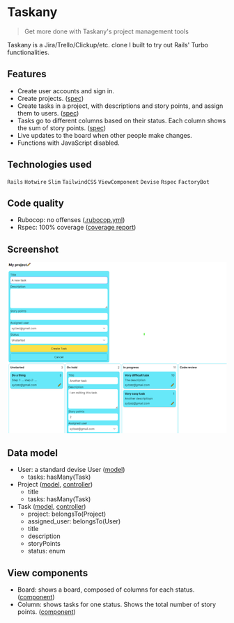 # Taskany

> Get more done with Taskany's project management tools

Taskany is a Jira/Trello/Clickup/etc. clone I built to try out Rails' Turbo functionalities.

## Features

- Create user accounts and sign in.
- Create projects.
  ([spec](/spec/features/projects_spec.rb))
- Create tasks in a project, with descriptions and story points, and assign them to users. 
  ([spec](/spec/features/tasks_spec.rb))
- Tasks go to different columns based on their status. Each column shows the sum of story points.
  ([spec](/spec/components/column_component_spec.rb))
- Live updates to the board when other people make changes.
- Functions with JavaScript disabled.

## Technologies used

`Rails` `Hotwire` `Slim` `TailwindCSS` `ViewComponent` `Devise` `Rspec` `FactoryBot`

## Code quality

- Rubocop: no offenses ([.rubocop.yml](.rubocop.yml))
- Rspec: 100% coverage ([coverage report](https://sytzez.github.io/taskany))

## Screenshot

![A project board in Taskany](new_screenshot.png)

## Data model

- User: a standard devise User
  ([model](/app/models/user.rb))
  - tasks: hasMany(Task)
- Project
  ([model](/app/models/project.rb),
  [controller](/app/controllers/projects_controller.rb))
  - title
  - tasks: hasMany(Task)
- Task
  ([model](/app/models/task.rb),
  [controller](/app/controllers/tasks_controller.rb))
  - project: belongsTo(Project)
  - assigned_user: belongsTo(User)
  - title
  - description
  - storyPoints
  - status: enum

## View components

- Board: shows a board, composed of columns for each status.
  ([component](/app/components/board_component.rb))
- Column: shows tasks for one status. Shows the total number of story points.
  ([component](/app/components/column_component.rb))
